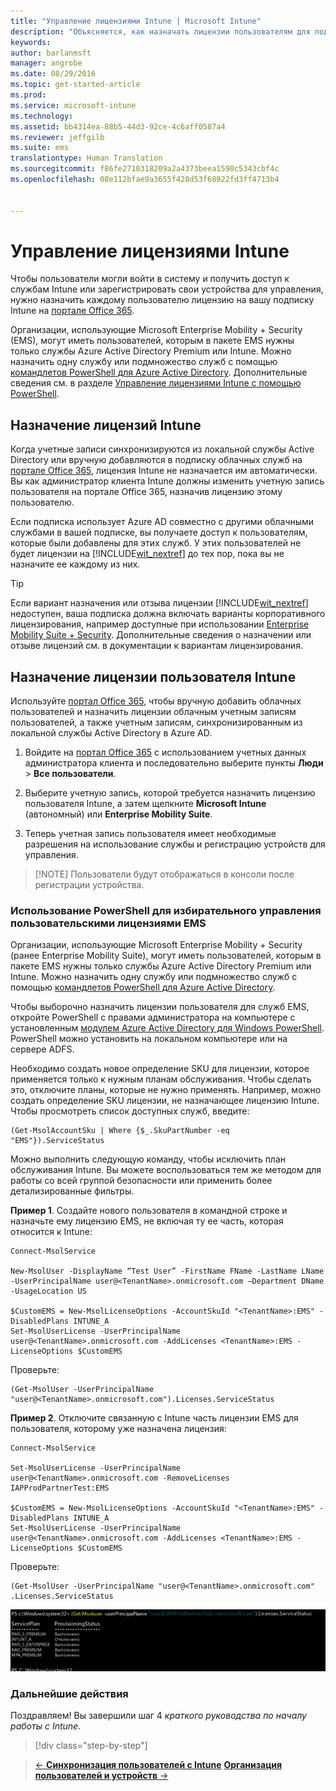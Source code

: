 ```yaml
---
title: "Управление лицензиями Intune | Microsoft Intune"
description: "Объясняется, как назначать лицензии пользователям для подписки Intune."
keywords: 
author: barlanmsft
manager: angrobe
ms.date: 08/29/2016
ms.topic: get-started-article
ms.prod: 
ms.service: microsoft-intune
ms.technology: 
ms.assetid: bb4314ea-88b5-44d3-92ce-4c6aff0587a4
ms.reviewer: jeffgilb
ms.suite: ems
translationtype: Human Translation
ms.sourcegitcommit: f86fe2710318209a2a4373beea1590c5343cbf4c
ms.openlocfilehash: 08e112bfae9a3655f428d53f68922fd3ff4713b4


---
```


# Управление лицензиями Intune
Чтобы пользователи могли войти в систему и получить доступ к службам Intune или зарегистрировать свои устройства для управления, нужно назначить каждому пользователю лицензию на вашу подписку Intune на [портале Office 365](http://go.microsoft.com/fwlink/p/?LinkId=698854).

Организации, использующие Microsoft Enterprise Mobility + Security (EMS), могут иметь пользователей, которым в пакете EMS нужны только службы Azure Active Directory Premium или Intune. Можно назначить одну службу или подмножество служб с помощью [командлетов PowerShell для Azure Active Directory](https://msdn.microsoft.com/library/jj151815.aspx). Дополнительные сведения см. в разделе [Управление лицензиями Intune с помощью PowerShell](start-with-a-paid-subscription-to-microsoft-intune-step-4-posh.md).

## Назначение лицензий Intune
Когда учетные записи синхронизируются из локальной службы Active Directory или вручную добавляются в подписку облачных служб на [портале Office 365](http://go.microsoft.com/fwlink/p/?LinkId=698854), лицензия Intune не назначается им автоматически. Вы как администратор клиента Intune должны изменить учетную запись пользователя на портале Office 365, назначив лицензию этому пользователю.

Если подписка использует Azure AD совместно с другими облачными службами в вашей подписке, вы получаете доступ к пользователям, которые были добавлены для этих служб. У этих пользователей не будет лицензии на [!INCLUDE[wit_nextref](../includes/wit_nextref_md.md)] до тех пор, пока вы не назначите ее каждому из них.

> [!TIP]
> Если вариант назначения или отзыва лицензии [!INCLUDE[wit_nextref](../includes/wit_nextref_md.md)] недоступен, ваша подписка должна включать варианты корпоративного лицензирования, например доступные при использовании [Enterprise Mobility Suite + Security](https://www.microsoft.com/en-us/server-cloud/enterprise-mobility/overview.aspx). Дополнительные сведения о назначении или отзыве лицензий см. в документации к вариантам лицензирования.

## Назначение лицензии пользователя Intune

Используйте [портал Office 365](http://go.microsoft.com/fwlink/p/?LinkId=698854), чтобы вручную добавить облачных пользователей и назначить лицензии облачным учетным записям пользователей, а также учетным записям, синхронизированным из локальной службы Active Directory в Azure AD.

1.  Войдите на [портал Office 365](http://go.microsoft.com/fwlink/p/?LinkId=698854) с использованием учетных данных администратора клиента и последовательно выберите пункты **Люди**  >  **Все пользователи**.

2.  Выберите учетную запись, которой требуется назначить лицензию пользователя Intune, а затем щелкните **Microsoft Intune** (автономный) или **Enterprise Mobility Suite**.

3.  Теперь учетная запись пользователя имеет необходимые разрешения на использование службы и регистрацию устройств для управления.

> [!NOTE] Пользователи будут отображаться в консоли после регистрации устройства. 

### Использование PowerShell для избирательного управления пользовательскими лицензиями EMS
Организации, использующие Microsoft Enterprise Mobility + Security (ранее Enterprise Mobility Suite), могут иметь пользователей, которым в пакете EMS нужны только службы Azure Active Directory Premium или Intune. Можно назначить одну службу или подмножество служб с помощью [командлетов PowerShell для Azure Active Directory](https://msdn.microsoft.com/library/jj151815.aspx).

Чтобы выборочно назначить лицензии пользователя для служб EMS, откройте PowerShell с правами администратора на компьютере с установленным [модулем Azure Active Directory для Windows PowerShell](https://msdn.microsoft.com/library/jj151815.aspx#bkmk_installmodule). PowerShell можно установить на локальном компьютере или на сервере ADFS.

Необходимо создать новое определение SKU для лицензии, которое применяется только к нужным планам обслуживания. Чтобы сделать это, отключите планы, которые не нужно применять. Например, можно создать определение SKU лицензии, не назначающее лицензию Intune. Чтобы просмотреть список доступных служб, введите:

    (Get-MsolAccountSku | Where {$_.SkuPartNumber -eq "EMS"}).ServiceStatus

Можно выполнить следующую команду, чтобы исключить план обслуживания Intune. Вы можете воспользоваться тем же методом для работы со всей группой безопасности или применить более детализированные фильтры.

**Пример 1**. Создайте нового пользователя в командной строке и назначьте ему лицензию EMS, не включая ту ее часть, которая относится к Intune:

    Connect-MsolService

    New-MsolUser -DisplayName “Test User” -FirstName FName -LastName LName -UserPrincipalName user@<TenantName>.onmicrosoft.com –Department DName -UsageLocation US

    $CustomEMS = New-MsolLicenseOptions -AccountSkuId "<TenantName>:EMS" -DisabledPlans INTUNE_A
    Set-MsolUserLicense -UserPrincipalName user@<TenantName>.onmicrosoft.com -AddLicenses <TenantName>:EMS -LicenseOptions $CustomEMS


Проверьте:

    (Get-MsolUser -UserPrincipalName "user@<TenantName>.onmicrosoft.com").Licenses.ServiceStatus

**Пример 2**. Отключите связанную с Intune часть лицензии EMS для пользователя, которому уже назначена лицензия:

    Connect-MsolService

    Set-MsolUserLicense -UserPrincipalName user@<TenantName>.onmicrosoft.com -RemoveLicenses IAPProdPartnerTest:EMS

    $CustomEMS = New-MsolLicenseOptions -AccountSkuId "<TenantName>:EMS" -DisabledPlans INTUNE_A
    Set-MsolUserLicense -UserPrincipalName user@<TenantName>.onmicrosoft.com -AddLicenses <TenantName>:EMS -LicenseOptions $CustomEMS

Проверьте:

    (Get-MsolUser -UserPrincipalName "user@<TenantName>.onmicrosoft.com" .Licenses.ServiceStatus

![PoSH-AddLic-Verify](./media/posh-addlic-verify.png)

### Дальнейшие действия
Поздравляем! Вы завершили шаг 4 *краткого руководства по началу работы с Intune*.
>[!div class="step-by-step"]

>[&larr; **Синхронизация пользователей с Intune**](.\start-with-a-paid-subscription-to-microsoft-intune-step-2.md)     [**Организация пользователей и устройств** &rarr;](.\start-with-a-paid-subscription-to-microsoft-intune-step-5.md)  



<!--HONumber=Sep16_HO3-->


